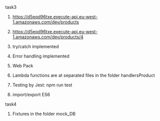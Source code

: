 task3

1. https://d5eqd96txe.execute-api.eu-west-1.amazonaws.com/dev/products

2. https://d5eqd96txe.execute-api.eu-west-1.amazonaws.com/dev/products/4

3. try/catch implemented

4. Error handling implemented

5. Web Pack

6. Lambda functions are at separated files in the folder handlersProduct

7. Testing by Jest: npm run test

8. import/export ES6

task4

1. Fixtures in the folder mock_DB
